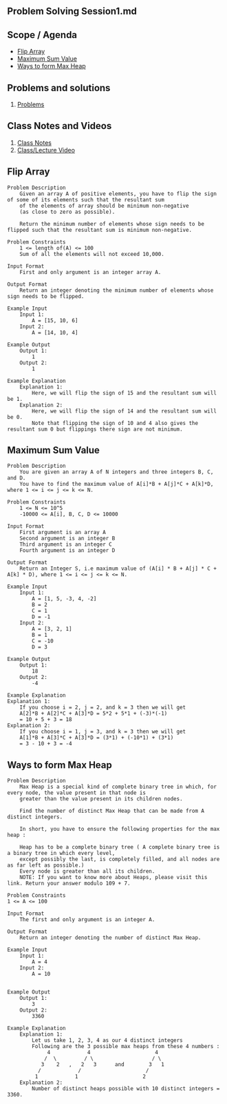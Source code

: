 
## Problem Solving Session1.md

## Scope / Agenda
- [Flip Array](#flip-array)
- [Maximum Sum Value](#maximum-sum-value)
- [Ways to form Max Heap](#ways-to-form-max-heap)
## Problems and solutions

1. [Problems](https://github.com/rajpiyush220/Algorithms/tree/master/problems/src/main/java/com/learning/scaler/advance/module4/psp1/problems)

## Class Notes and Videos
1. [Class Notes](../../../class_Notes/Advance%20DSA%20Notes/Problem%20Solving%20Session%201.pdf)
2. [Class/Lecture Video](https://youtu.be/t86c5ldDXic)

## Flip Array
    Problem Description
        Given an array A of positive elements, you have to flip the sign of some of its elements such that the resultant sum 
        of the elements of array should be minimum non-negative
        (as close to zero as possible).

        Return the minimum number of elements whose sign needs to be flipped such that the resultant sum is minimum non-negative.

    Problem Constraints
        1 <= length of(A) <= 100
        Sum of all the elements will not exceed 10,000.

    Input Format
        First and only argument is an integer array A.

    Output Format
        Return an integer denoting the minimum number of elements whose sign needs to be flipped.

    Example Input
        Input 1:
            A = [15, 10, 6]
        Input 2:
            A = [14, 10, 4]

    Example Output
        Output 1:
            1
        Output 2:
            1

    Example Explanation
        Explanation 1:
            Here, we will flip the sign of 15 and the resultant sum will be 1.
        Explanation 2:
            Here, we will flip the sign of 14 and the resultant sum will be 0.
            Note that flipping the sign of 10 and 4 also gives the resultant sum 0 but flippings there sign are not minimum.


## Maximum Sum Value
    Problem Description
        You are given an array A of N integers and three integers B, C, and D.
        You have to find the maximum value of A[i]*B + A[j]*C + A[k]*D, where 1 <= i <= j <= k <= N.

    Problem Constraints
        1 <= N <= 10^5
        -10000 <= A[i], B, C, D <= 10000

    Input Format
        First argument is an array A
        Second argument is an integer B
        Third argument is an integer C
        Fourth argument is an integer D

    Output Format
        Return an Integer S, i.e maximum value of (A[i] * B + A[j] * C + A[k] * D), where 1 <= i <= j <= k <= N.

    Example Input
        Input 1:
            A = [1, 5, -3, 4, -2]
            B = 2
            C = 1
            D = -1
        Input 2:
            A = [3, 2, 1]
            B = 1
            C = -10
            D = 3

    Example Output
        Output 1:
            18
        Output 2:
            -4

    Example Explanation
    Explanation 1:
        If you choose i = 2, j = 2, and k = 3 then we will get 
        A[2]*B + A[2]*C + A[3]*D = 5*2 + 5*1 + (-3)*(-1) 
        = 10 + 5 + 3 = 18
    Explanation 2:
        If you choose i = 1, j = 3, and k = 3 then we will get 
        A[1]*B + A[3]*C + A[3]*D = (3*1) + (-10*1) + (3*1) 
        = 3 - 10 + 3 = -4
    
## Ways to form Max Heap
    Problem Description
        Max Heap is a special kind of complete binary tree in which, for every node, the value present in that node is 
        greater than the value present in its children nodes.

        Find the number of distinct Max Heap that can be made from A distinct integers.

        In short, you have to ensure the following properties for the max heap :

        Heap has to be a complete binary tree ( A complete binary tree is a binary tree in which every level, 
        except possibly the last, is completely filled, and all nodes are as far left as possible.)
        Every node is greater than all its children.
        NOTE: If you want to know more about Heaps, please visit this link. Return your answer modulo 109 + 7.

    Problem Constraints
    1 <= A <= 100

    Input Format
        The first and only argument is an integer A.

    Output Format
        Return an integer denoting the number of distinct Max Heap.

    Example Input
        Input 1:
            A = 4
        Input 2:
            A = 10


    Example Output
        Output 1:
            3
        Output 2:
            3360

    Example Explanation
        Explanation 1:
            Let us take 1, 2, 3, 4 as our 4 distinct integers
            Following are the 3 possible max heaps from these 4 numbers :
                 4            4                     4
                /  \         / \                   / \ 
               3    2   ,   2   3      and        3   1
              /            /                     /    
             1            1                     2
        Explanation 2:
            Number of distinct heaps possible with 10 distinct integers = 3360.    